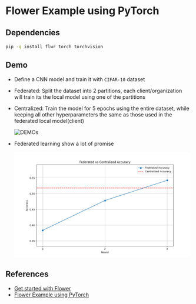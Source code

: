 # Flower Example using PyTorch

## Dependencies

```bash
pip -q install flwr torch torchvision 
```

## Demo

- Define a CNN model and train it with `CIFAR-10` dataset

- Federated: Split the dataset into 2 partitions, each client/organization will train its the local model using one of the partitions

- Centralized: Train the model for 5 epochs using the entire dataset, while keeping all other hyperparameters the same as those used in the federated local model(client)

  ![DEMOs](./federated.gif) 

- Federated learning show a lot of promise

  ![Accuracy](./accuracy.png)

## References

- [Get started with Flower](https://flower.ai/docs/framework/tutorial-series-get-started-with-flower-pytorch.html)
- [Flower Example using PyTorch](https://github.com/adap/flower/blob/main/examples/quickstart-pytorch)